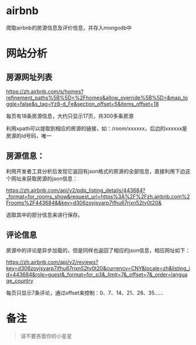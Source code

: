 # airbnb
爬取airbnb的房源信息及评价信息，并存入mongodb中

# 网站分析

## 房源网址列表
https://zh.airbnb.com/s/homes?refinement_paths%5B%5D=%2Fhomes&allow_override%5B%5D=&map_toggle=false&s_tag=Yz8-d_Fe&section_offset=5&items_offset=18

每页有18条房源信息，大约只显示17页，共300多条房源

利用xpath可以提取到相应的房源的链接，如：/room/xxxxxx，后边的xxxxxx是房源的id号码，唯一

## 房源信息：

利用开发者工具分析后发现它返回有json格式的房源的全部信息，直接利用下边这个网址来获取房源的json信息：

https://zh.airbnb.com/api/v2/pdp_listing_details/443684?_format=for_rooms_show&request_url=https%3A%2F%2Fzh.airbnb.com%2Frooms%2F443684&&key=d306zoyjsyarp7ifhu67rjxn52tv0t20&

选取其中的部分信息来进行保存。

## 评论信息

房源中的评论是异步加载的，但是同样也返回了相应的json信息，相应网址如下：

https://zh.airbnb.com/api/v2/reviews?key=d306zoyjsyarp7ifhu67rjxn52tv0t20&currency=CNY&locale=zh&listing_id=443684&role=guest&_format=for_p3&_limit=7&_offset=7&_order=language_country

每页只显示7条评论，通过offset来控制：0、7、14、21、28、35……


# 备注

> 请不要吝啬你的小星星
